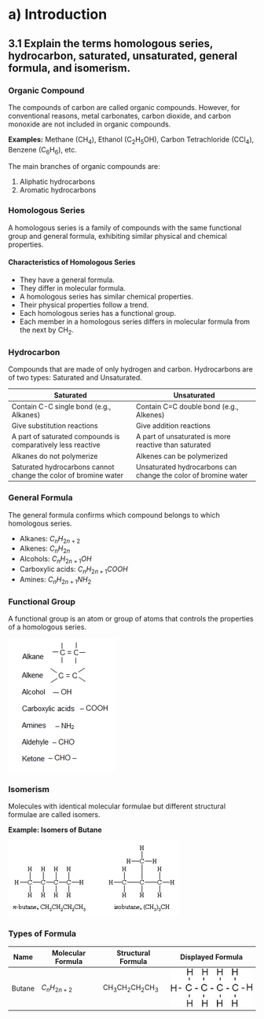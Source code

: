 # a) Introduction

## 3.1 Explain the terms homologous series, hydrocarbon, saturated, unsaturated, general formula, and isomerism.

### Organic Compound

The compounds of carbon are called organic compounds. However, for conventional reasons, metal carbonates, carbon dioxide, and carbon monoxide are not included in organic compounds.

**Examples:** Methane ($\text{CH}_4$), Ethanol ($\text{C}_2\text{H}_5\text{OH}$), Carbon Tetrachloride ($\text{CCl}_4$), Benzene ($\text{C}_6\text{H}_6$), etc.

The main branches of organic compounds are:

1. Aliphatic hydrocarbons
2. Aromatic hydrocarbons

### Homologous Series

A homologous series is a family of compounds with the same functional group and general formula, exhibiting similar physical and chemical properties.

#### Characteristics of Homologous Series

- They have a general formula.
- They differ in molecular formula.
- A homologous series has similar chemical properties.
- Their physical properties follow a trend.
- Each homologous series has a functional group.
- Each member in a homologous series differs in molecular formula from the next by $\text{CH}_2$.

### Hydrocarbon

Compounds that are made of only hydrogen and carbon. Hydrocarbons are of two types: Saturated and Unsaturated.

| Saturated                                                       | Unsaturated                                                    |
| --------------------------------------------------------------- | -------------------------------------------------------------- |
| Contain C-C single bond (e.g., Alkanes)                         | Contain C=C double bond (e.g., Alkenes)                        |
| Give substitution reactions                                     | Give addition reactions                                        |
| A part of saturated compounds is comparatively less reactive    | A part of unsaturated is more reactive than saturated          |
| Alkanes do not polymerize                                       | Alkenes can be polymerized                                     |
| Saturated hydrocarbons cannot change the color of bromine water | Unsaturated hydrocarbons can change the color of bromine water |

### General Formula

The general formula confirms which compound belongs to which homologous series.

- Alkanes: $C_nH_{2n + 2}$
- Alkenes: $C_nH_{2n}$
- Alcohols: $C_nH_{2n + 1}OH$
- Carboxylic acids: $C_nH_{2n + 1}COOH$
- Amines: $C_nH_{2n + 1}NH_2$

### Functional Group

A functional group is an atom or group of atoms that controls the properties of a homologous series.

![Functional Group Image](../images/image52.png)

### Isomerism

Molecules with identical molecular formulae but different structural formulae are called isomers.

**Example: Isomers of Butane**

![Isomers of Butane](../images/image53.png)

### Types of Formula

| Name   | Molecular Formula | Structural Formula                             | Displayed Formula          |
| ------ | ----------------- | ---------------------------------------------- | -------------------------- |
| Butane | $C_nH_{2n+2}$     | $\text{CH}_3\text{CH}_2\text{CH}_2\text{CH}_3$ | ![](../images/image54.png) |
